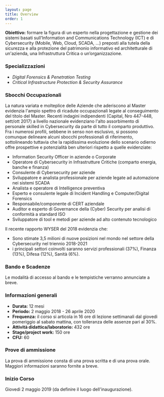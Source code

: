 ```yaml
---
layout: page
title: Overview
order: 1
---
```


**Obiettivo:** formare la figura di un esperto nella progettazione e gestione dei sistemi basati sull’Information and Communications Technology (ICT) e di Cybersecurity (Mobile, Web, Cloud, SCADA, ...) preposti alla tutela della sicurezza  e  alla  protezione  del  patrimonio  informativo  ed  architetturale  di  un'azienda,  una  Infrastruttura  Critica  o un’organizzazione.

### Specializzazioni

- *Digital Forensics & Penetration Testing*
- *Critical Infrastructure Protection & Security Assurance* 

### Sbocchi Occupazionali

La natura variata e molteplice delle Aziende che aderiscono al Master evidenzia l'ampio spettro di ricadute
occupazionali legate al conseguimento del titolo del Master. Recenti indagini indipendenti (Capital, Nro 447-448,
sett/ott 2017) a livello nazionale evidenziano l'alto assorbimento di personale skilled in Cybersecurity da parte di tutto il
comparto produttivo. Fra i numerosi profili, sebbene in senso non esclusivo, si possono comunque delineare alcuni
sbocchi professionali di riferimento, sottolineando tuttavia che la rapidissima evoluzione dello scenario odierno offre
prospettive e potenzialità ben ulteriori rispetto a quelle evidenziate: 

* Information Security Officer in aziende o Corporate 
* Operatore di Cybersecurity in Infrastrutture Critiche (comparto energia, banche e finanza)
* Consulente di Cybersecurity per aziende
* Sviluppatore e analista professionale per aziende legate ad automazione nei sistemi SCADA
* Analista e operatore di Intelligence preventiva
* Esperto e consulente legale di Incident Handling e Computer/Digital Forensics
* Responsabile/componente di CERT aziendale
* Auditor e esperto di Governance della (Cyber) Security per analisi di conformità a standard ISO
* Sviluppatore di tool e metodi per aziende ad alto contenuto tecnologico 

Il recente rapporto WYSER del 2018 evidenzia che: 

* Sono stimate 3,5 milioni di nuove posizioni nel mondo nel settore della Cybersecurity nel triennio 2018-2021
* i principali settori coinvolti saranno servizi professionali (37%), Finanza (13%), Difesa (12%), Sanità (6%).



### Bando e Scadenze

Le modalità di accesso al bando e le tempistiche verranno annunciate a breve.

<!-- * Le modalità di accesso al **Master** sono descritte nel [**D.R. 173 del 17.01.2018**](https://www.studenti.unige.it/sites/www.studenti.unige.it/files/master/DR%20n.%20173%20del%2017.01.2018%20fto.pdf).
* La scadenza per la presentazione della domanda telematica è il **30 Marzo, 2018, entro le ore 12:00** all'indirizzo: [Master \| Servizi Online](https://servizionline.unige.it/studenti/post-laurea/master).
-->

### Informazioni generali

* **Durata:** 12 mesi
* **Periodo:** 2 maggio 2018 - 26 aprile 2020
* **Frequenza:** il corso si articola in 16 ore di lezione settimanali dal giovedi pomeriggio al sabato mattina, con tolleranza delle assenze pari al 30%.
* **Attività didattica/laboratorio:** 432 ore
* **Stage/project work:** 150 ore
* **CFU:** 60

### Prove di ammissione

La prova di ammissione consta di una prova scritta e di una prova orale. Maggiori informazioni saranno fornite a breve.

<!-- * **La  prova  scritta  sarà  effettuata  il 9  aprile  2018  alle  ore  16:00** presso  i  locali  (aula  B2)  della  Scuola  Politecnica   dell’Università  di  Genova  –  Via  Opera  Pia  15  A  –  16145  Genova. 
* L’elenco  degli  ammessi  alla  prova  orale,  la  sede delle prove orali e il relativo calendario saranno resi disponibili mediante affissione presso il Dipartimento di Ingegneria Navale,  Elettrica,  Elettronica  e  delle  Telecomunicazioni  (DITEN), Via   all’Opera  Pia  11A  -  16145  Genova e  sul  sito web del Dipartimento ([www.diten.unige.it](http://www.diten.unige.it)) entro **il giorno 11 aprile 2018**.
* **La prova orale di ammissione avrà luogo a partire dal 18 aprile 2018 alle ore 9:00**. I colloqui con i Candidati saranno ripartiti su due giornate consecutive
* **La  graduatoria  degli  ammessi verrà  pubblicata**  presso  il  Dipartimento  di  Ingegneria  Navale,  Elettrica,  Elettronica  e delle  Telecomunicazioni  (DITEN),  Via  all’Opera  Pia 11A   -  16145  Genova  e  sul  sito   web  del  Dipartimento ([www.diten.unige.it](http://www.diten.unige.it)) **entro il 23 aprile 2018**.


### Perfezionamento dell'Iscrizione

L'iscrizione va perfezionata entro il 30 aprile 2018 mediante procedura online collegandosi alla pagina [servizionline.unige.it/studenti/post-laurea/confermaPL](https://servizionline.unige.it/studenti/post-laurea/confermaPL), scegliendo il Master la cui iscrizione deve essere confermata.
-->

### Inizio Corso 

Giovedi 2 maggio 2019 (da definire il luogo dell'inaugurazione).

